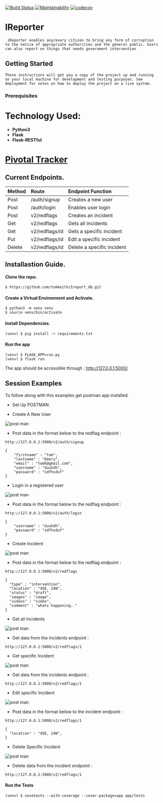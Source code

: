 [![Build Status](https://travis-ci.com/tomkeith/Ireport_db.svg?branch=develop)](https://travis-ci.com/tomkeith/Ireport_db)
[![Maintainability](https://api.codeclimate.com/v1/badges/ca2bfb8b0710f13036a5/maintainability)](https://codeclimate.com/github/tomkeith/Ireport_db/maintainability)
[![codecov](https://codecov.io/gh/tomkeith/Ireport_db/branch/develop/graph/badge.svg)](https://codecov.io/gh/tomkeith/Ireport_db)

# IReporter
```
 iReporter enables any/every citizen to bring any form of corruption to the notice of appropriate authorities and the general public. Users can also report on things that needs government intervention
```

## Getting Started
```
These instructions will get you a copy of the project up and running on your local machine for development and testing purposes. See deployment for notes on how to deploy the project on a live system.
```

### Prerequisites


# Technology Used:
* **Python3**
* **Flask**
* **Flask-RESTful**

# [Pivotal Tracker](https://www.pivotaltracker.com/n/projects/2227030)

## Current Endpoints.

| Method | Route | Endpoint Function |
| :--- | :--- | :--- |
| Post | /auth/signup | Creates a new user |
| Post | /auth/login | Enables user login |
| Post | v2/redflags | Creates an incident |
| Get | v2/redflags | Gets all incidents |
| Get | v2/redflags/id | Gets a specific incident |
| Put | v2/redflags/id | Edit a specific incident |
| Delete | v2/redflags/id | Delete a specific incident |


## Installastion Guide.
#### Clone the repo.
```
$ https://github.com/tomkeith/Ireport_db.git

```
#### Create a Virtual Environment and Activate.
```
$ python3 -m venv venv
$ source venv/bin/activate
```
#### Install Dependencies.
```
(venv) $ pip install -r requirements.txt
```
#### Run the app
```
(venv) $ FLASK_APP=run.py
(venv) $ flask run
```
The app should be accessible through : http://127.0.0.1:5000/

## Session Examples
To follow along with this examples get postman app installed.
- Set Up POSTMAN.

- Create A New User

![post man](images/usersignup.png)

- Post data in the format below to the redflag endpoint :
```
http://127.0.0.1:5000/v2/auth/signup
```
```
{
	"firstname" : "tom",
	"lastname" : "Emery",
	"email" : "tomh@gmail.com",
	"username" : "duuhdh",
	"password" : "sdfhsduf"
}
```

- Login in a registered user

![post man](images/userlogin.png)

- Post data in the format below to the redflag endpoint :
```
http://127.0.0.1:5000/v2/auth/login
```
```
{
	"username" : "duuhdh",
	"password" : "sdfhsduf"
}
```

- Create Incident

![post man](images/createincident.png)

- Post data in the format below to the redflag endpoint :
```
http://127.0.0.1:5000/v2/redflags
```
```
{
  "type" : "intervention",
  "location" : "45E, 24N",
  "status" : "draft", 
  "images" : "image", 
  "videos" : "video",
  "comment" : "whats happening.."
}
```

- Get all Incidents

![post man](images/getallincidents.png)


- Get data from the Incidents endpoint :
```
http://127.0.0.1:5000/v2/redflags/1
```

- Get specific Incident

![post man](images/getspecificincident.png)


- Get data from the incidents endpoint :
```
http://127.0.0.1:5000/v2/redflags/1
```

- Edit specific Incident

![post man](images/updatespecificatribute.png)


- Post data in the format below to the incident endpoint : 
```
http://127.0.0.1:5000/v2/redflags/1
```
```
{
  "location" : "45E, 24N",
}
```

- Delete Specific Incident

![post man](images/deletespecificincident.png)


- Delete data from the incident endpoint :
```
http://127.0.0.1:5000/v2/redflags/1
```
#### Run the Tests
```
(venv) $ nosetests --with-coverage --cover-package=app app/tests